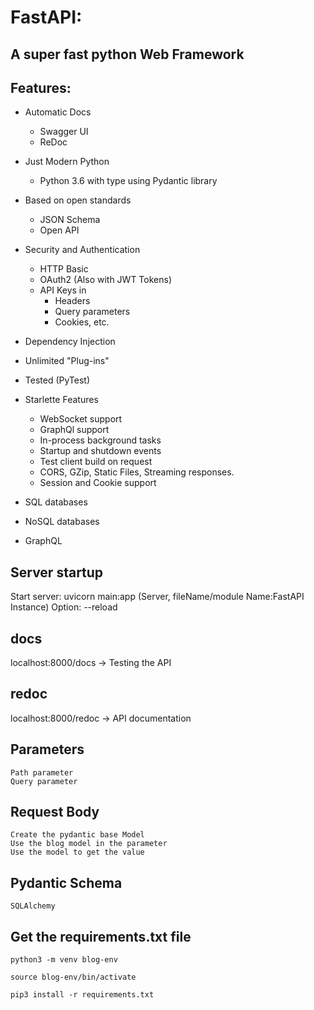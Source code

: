 # FastAPI:
## A super fast python Web Framework

## Features:

* Automatic Docs
	- Swagger UI
	- ReDoc

* Just Modern Python
	- Python 3.6 with type using Pydantic library

* Based on open standards
	- JSON Schema
	- Open API

* Security and Authentication 
	- HTTP Basic
	- OAuth2 (Also with JWT Tokens)
	- API Keys in 
		- Headers 
		- Query parameters
		- Cookies, etc.

* Dependency Injection 

* Unlimited "Plug-ins"

* Tested (PyTest)

* Starlette Features
	- WebSocket support 
	- GraphQl support
	- In-process background tasks
	- Startup and shutdown events
	- Test client build on request
	- CORS, GZip, Static Files, Streaming responses.
	- Session and Cookie support

* SQL databases

* NoSQL databases

* GraphQL


## Server startup 
Start server: uvicorn main:app (Server, fileName/module Name:FastAPI Instance)
	Option: --reload

## docs
localhost:8000/docs
	-> Testing the API

## redoc
localhost:8000/redoc
	-> API documentation

## Parameters
	Path parameter
	Query parameter

## Request Body
	Create the pydantic base Model
	Use the blog model in the parameter 
	Use the model to get the value

## Pydantic Schema
	SQLAlchemy

## Get the requirements.txt file
	python3 -m venv blog-env

	source blog-env/bin/activate

	pip3 install -r requirements.txt